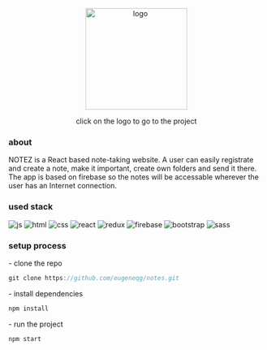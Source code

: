 <p align="center"><a href="https://main--super-lollipop-386533.netlify.app/"><img width="200" src="https://i.ibb.co/PC8KVMf/NOTEZ.png" alt="logo"></img><a/></p>
<p align="center">click on the logo to go to the project</p>

<h3>about</h3>

NOTEZ is a React based note-taking website. A user can easily registrate and create a note, make it important, create own folders and send it there. The app is based on firebase so the notes will be accessable wherever the user has an Internet connection.

<h3>used stack</h3>
<div>
  <img src="https://img.shields.io/badge/JavaScript-323330?style=for-the-badge&logo=javascript&logoColor=F7DF1E" alt="js"</img>
  <img src="https://img.shields.io/badge/HTML5-E34F26?style=for-the-badge&logo=html5&logoColor=white" alt="html"</img>
  <img src="https://img.shields.io/badge/CSS3-1572B6?style=for-the-badge&logo=css3&logoColor=white" alt="css"</img>
  <img src="https://img.shields.io/badge/React-20232A?style=for-the-badge&logo=react&logoColor=61DAFB" alt="react"</img>
  <img src="https://img.shields.io/badge/Redux-593D88?style=for-the-badge&logo=redux&logoColor=white" alt="redux"</img>
  <img src="https://img.shields.io/badge/Firebase-039BE5?style=for-the-badge&logo=Firebase&logoColor=white" alt="firebase"</img>
  <img src="https://img.shields.io/badge/bootstrap-%238511FA.svg?style=for-the-badge&logo=bootstrap&logoColor=white" alt="bootstrap"</img>
  <img src="https://img.shields.io/badge/SASS-hotpink.svg?style=for-the-badge&logo=SASS&logoColor=white" alt="sass"</img>
</div>

<h3>setup process</h3>

<p>- clone the repo</p>

```js
git clone https://github.com/eugeneqg/notes.git
```
<p>- install dependencies</p>

```js
npm install
```

<p>- run the project</p>

```js
npm start
```

